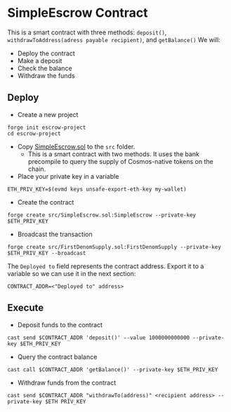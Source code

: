# SimpleEscrow Contract

This is a smart contract with three methods: `deposit()`, `withdrawToAddress(adress payable recipient)`, and `getBalance()`
We will:
* Deploy the contract
* Make a deposit
* Check the balance
* Withdraw the funds

## Deploy

* Create a new project
```
forge init escrow-project
cd escrow-project
```

* Copy [SimpleEscrow.sol](SimpleEscrow.sol) to the `src` folder.
  * This is a smart contract with two methods. It uses the bank precompile to query the supply of Cosmos-native tokens on the chain.
* Place your private key in a variable
```
ETH_PRIV_KEY=$(evmd keys unsafe-export-eth-key my-wallet)
```
* Create the contract
```
forge create src/SimpleEscrow.sol:SimpleEscrow --private-key $ETH_PRIV_KEY
```
* Broadcast the transaction
```
forge create src/FirstDenomSupply.sol:FirstDenomSupply --private-key $ETH_PRIV_KEY --broadcast
```
The `Deployed to` field represents the contract address. Export it to a variable so we can use it in the next section:
```
CONTRACT_ADDR=<"Deployed to" address>
```

## Execute

* Deposit funds to the contract
```
cast send $CONTRACT_ADDR 'deposit()' --value 1000000000000 --private-key $ETH_PRIV_KEY 
```
* Query the contract balance
```
cast call $CONTRACT_ADDR 'getBalance()' --private-key $ETH_PRIV_KEY
```
* Withdraw funds from the contract
```
cast send $CONTRACT_ADDR "withdrawTo(address)" <recipient address> --private-key $ETH PRIV_KEY
```